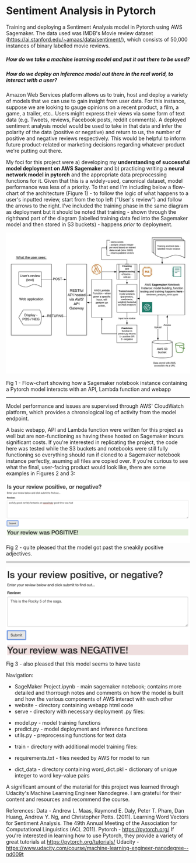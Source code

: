 # Sentiment Analysis in Pytorch
Training and deploying a Sentiment Analysis model in Pytorch using AWS Sagemaker. The data used was IMDB's Movie review dataset (https://ai.stanford.edu/~amaas/data/sentiment/), which consists of 50,000 instances of binary labelled movie reviews.

##### How do we take a machine learning model and put it out there to be used? 
##### How do we deploy an inference model out there in the real world, to interact with a user?

Amazon Web Services platform allows us to train, host and deploy a variety of models that we can use to gain insight from user data. For this instance, suppose we are looking to gauge opinions on a recent product, a film, a game, a trailer, etc.. Users might express their views via some form of text data (e.g. Tweets, reviews, Facebook posts, reddit comments). A deployed sentiment analysis model would be used to take in that data and infer the polarity of the data (positive or negative) and return to us, the number of positive and negative reviews respectively. This would be helpful to inform future product-related or marketing decisions regarding whatever product we're putting out there.


My foci for this project were a) developing my **understanding of successful model deployment on AWS Sagemaker** and b) practicing writing a **neural network model in pytorch** and the appropriate data preprocessing functions for it. Given that this is a widely-used, canonical dataset, model performance was less of a priority. To that end I'm including below a flow-chart of the architecture (Figure 1) - to follow the logic of what happens to a user's inputted review, start from the top left ("User's review") and follow the arrows to the right. 
I've included the training phase in the same diagram as deployment but it should be noted that training - shown through the righthand part of the diagram (labelled training data fed into the Sagemaker model and then stored in S3 buckets) - happens *prior* to deployment. 



![flow-chart](https://github.com/Ioana-P/Sentiment_Analysis_Pytorch/blob/master/sentiment_analysis_aws_flow.jpeg)

Fig 1 - Flow-chart showing how a Sagemaker notebook instance containing a Pytorch model interacts with an API, Lambda function and webapp
____________________________________________________________________________________________________________________________

Model performance and issues are supervised through AWS' CloudWatch platform, which provides a chronological log of activity from the model endpoint. 

A basic webapp, API and Lambda function were written for this project as well but are non-functioning as having these hosted on Sagemaker incurs significant costs. If you're interested in replicating the project, the code here was tested while the S3 buckets and notebooks were still fully functioning so everything should run if cloned to a Sagemaker notebook instance perfectly, asuming all files are copied over. If you're curious to see what the final, user-facing product would look like, there are some examples in Figures 2 and 3:

![pos](https://github.com/Ioana-P/Sentiment_Analysis_Pytorch/blob/master/pos.jpeg)
Fig 2 - quite pleased that the model got past the sneakily positive adjectives.

____________________________________________________________________________________________________________________________

![neg](https://github.com/Ioana-P/Sentiment_Analysis_Pytorch/blob/master/neg.jpeg)
Fig 3 - also pleased that this model seems to have taste


Navigation: 
 * SageMaker Project.ipynb - main sagemaker notebook; contains more detailed and thorrough notes and comments on how the model is built and how the various components of AWS interact with each other
 * website - directory containing webapp html code
 * serve - directory with necessary deployment .py files:
  - model.py - model training functions
  - predict.py - model deployment and inference functions
  - utils.py - preprocessing functions for text data
 * train - directory with additional model training files:
  - requirements.txt - files needed by AWS for model to run
 * dict_data - directory containing word_dict.pkl - dictionary of unique integer to word key-value pairs

A significant amount of the material for this project was learned through Udacity's Machine Learning Engineer Nanodegree. I am grateful for their content and resources and recommend the course. 

References:
Data - 
Andrew L. Maas, Raymond E. Daly, Peter T. Pham, Dan Huang, Andrew Y. Ng, and Christopher Potts. (2011). Learning Word Vectors for Sentiment Analysis. The 49th Annual Meeting of the Association for Computational Linguistics (ACL 2011). 
Pytorch - https://pytorch.org/ 
If you're interested in learning how to use Pytorch, they provide a variety of great tutorials at https://pytorch.org/tutorials/
Udacity - https://www.udacity.com/course/machine-learning-engineer-nanodegree--nd009t
